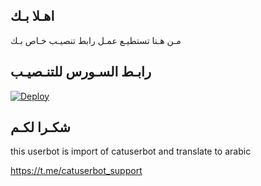 ## اهـلا بـك
مـن هـنا تستطيـع عمـل رابط تنصيـب خـاص بـك

## رابـط السـورس للتنـصيـب

[![Deploy](https://www.herokucdn.com/deploy/button.svg)](https://heroku.com/deploy?template=https://github.com/magaa0/jmthon)

## شكـرا لكـم 


this userbot is import of catuserbot and translate to arabic

https://t.me/catuserbot_support
